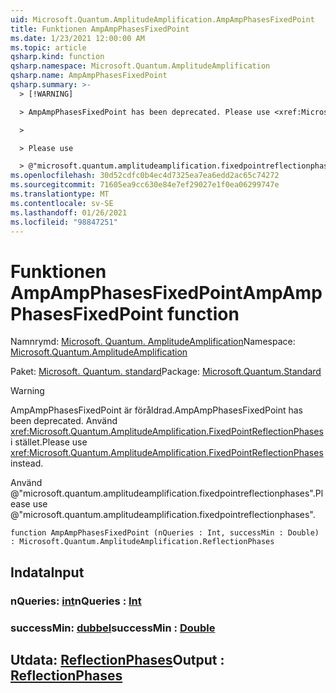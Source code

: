 ```yaml
---
uid: Microsoft.Quantum.AmplitudeAmplification.AmpAmpPhasesFixedPoint
title: Funktionen AmpAmpPhasesFixedPoint
ms.date: 1/23/2021 12:00:00 AM
ms.topic: article
qsharp.kind: function
qsharp.namespace: Microsoft.Quantum.AmplitudeAmplification
qsharp.name: AmpAmpPhasesFixedPoint
qsharp.summary: >-
  > [!WARNING]

  > AmpAmpPhasesFixedPoint has been deprecated. Please use <xref:Microsoft.Quantum.AmplitudeAmplification.FixedPointReflectionPhases> instead.

  >

  > Please use

  > @"microsoft.quantum.amplitudeamplification.fixedpointreflectionphases".
ms.openlocfilehash: 30d52cdfc0b4ec4d7325ea7ea6edd2ac65c74272
ms.sourcegitcommit: 71605ea9cc630e84e7ef29027e1f0ea06299747e
ms.translationtype: MT
ms.contentlocale: sv-SE
ms.lasthandoff: 01/26/2021
ms.locfileid: "98847251"
---
```

# <a name="ampampphasesfixedpoint-function"></a><span data-ttu-id="74568-102">Funktionen AmpAmpPhasesFixedPoint</span><span class="sxs-lookup"><span data-stu-id="74568-102">AmpAmpPhasesFixedPoint function</span></span>

<span data-ttu-id="74568-103">Namnrymd: [Microsoft. Quantum. AmplitudeAmplification](xref:Microsoft.Quantum.AmplitudeAmplification)</span><span class="sxs-lookup"><span data-stu-id="74568-103">Namespace: [Microsoft.Quantum.AmplitudeAmplification](xref:Microsoft.Quantum.AmplitudeAmplification)</span></span>

<span data-ttu-id="74568-104">Paket: [Microsoft. Quantum. standard](https://nuget.org/packages/Microsoft.Quantum.Standard)</span><span class="sxs-lookup"><span data-stu-id="74568-104">Package: [Microsoft.Quantum.Standard](https://nuget.org/packages/Microsoft.Quantum.Standard)</span></span>


> [!WARNING]
> <span data-ttu-id="74568-105">AmpAmpPhasesFixedPoint är föråldrad.</span><span class="sxs-lookup"><span data-stu-id="74568-105">AmpAmpPhasesFixedPoint has been deprecated.</span></span> <span data-ttu-id="74568-106">Använd <xref:Microsoft.Quantum.AmplitudeAmplification.FixedPointReflectionPhases> i stället.</span><span class="sxs-lookup"><span data-stu-id="74568-106">Please use <xref:Microsoft.Quantum.AmplitudeAmplification.FixedPointReflectionPhases> instead.</span></span>
>
> <span data-ttu-id="74568-107">Använd @"microsoft.quantum.amplitudeamplification.fixedpointreflectionphases".</span><span class="sxs-lookup"><span data-stu-id="74568-107">Please use @"microsoft.quantum.amplitudeamplification.fixedpointreflectionphases".</span></span>



```qsharp
function AmpAmpPhasesFixedPoint (nQueries : Int, successMin : Double) : Microsoft.Quantum.AmplitudeAmplification.ReflectionPhases
```


## <a name="input"></a><span data-ttu-id="74568-108">Indata</span><span class="sxs-lookup"><span data-stu-id="74568-108">Input</span></span>

### <a name="nqueries--int"></a><span data-ttu-id="74568-109">nQueries: [int](xref:microsoft.quantum.lang-ref.int)</span><span class="sxs-lookup"><span data-stu-id="74568-109">nQueries : [Int](xref:microsoft.quantum.lang-ref.int)</span></span>




### <a name="successmin--double"></a><span data-ttu-id="74568-110">successMin: [dubbel](xref:microsoft.quantum.lang-ref.double)</span><span class="sxs-lookup"><span data-stu-id="74568-110">successMin : [Double](xref:microsoft.quantum.lang-ref.double)</span></span>





## <a name="output--reflectionphases"></a><span data-ttu-id="74568-111">Utdata: [ReflectionPhases](xref:Microsoft.Quantum.AmplitudeAmplification.ReflectionPhases)</span><span class="sxs-lookup"><span data-stu-id="74568-111">Output : [ReflectionPhases](xref:Microsoft.Quantum.AmplitudeAmplification.ReflectionPhases)</span></span>

